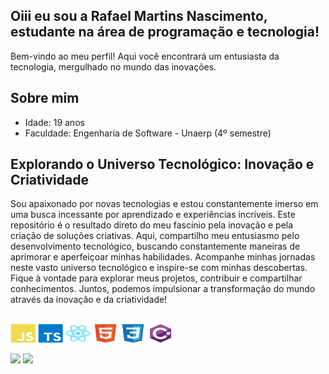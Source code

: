 ## Oiii eu sou a Rafael Martins Nascimento, estudante na área de programação e tecnologia!

<p>Bem-vindo ao meu perfil! Aqui você encontrará um entusiasta da tecnologia, mergulhado no mundo das inovações.</p>

<h2>Sobre mim</h2>
<ul><li>Idade: 19 anos</li><li>Faculdade: Engenharia de Software - Unaerp (4º semestre)</li></ul>

<h2>
Explorando o Universo Tecnológico: Inovação e Criatividade</h2>
<p>Sou apaixonado por novas tecnologias e estou constantemente imerso em uma busca incessante por aprendizado e experiências incríveis. Este repositório é o resultado direto do meu fascínio pela inovação e pela criação de soluções criativas. Aqui, compartilho meu entusiasmo pelo desenvolvimento tecnológico, buscando constantemente maneiras de aprimorar e aperfeiçoar minhas habilidades. Acompanhe minhas jornadas neste vasto universo tecnológico e inspire-se com minhas descobertas. Fique à vontade para explorar meus projetos, contribuir e compartilhar conhecimentos. Juntos, podemos impulsionar a transformação do mundo através da inovação e da criatividade!</p>

<div style="display: inline_block"><br>
  <img align="center" height="30" width="40" src="https://raw.githubusercontent.com/devicons/devicon/master/icons/javascript/javascript-plain.svg">
  <img align="center"  height="30" width="40" src="https://raw.githubusercontent.com/devicons/devicon/master/icons/typescript/typescript-plain.svg">
  <img align="center"  height="30" width="40" src="https://raw.githubusercontent.com/devicons/devicon/master/icons/react/react-original.svg">
  <img align="center" height="30" width="40" src="https://raw.githubusercontent.com/devicons/devicon/master/icons/html5/html5-original.svg">
  <img align="center" height="30" width="40" src="https://raw.githubusercontent.com/devicons/devicon/master/icons/css3/css3-original.svg">
  <img align="center"  height="30" width="40" src="https://raw.githubusercontent.com/devicons/devicon/master/icons/csharp/csharp-original.svg">
</div>

<br/>

 <div> 
  <a href = "mailto:rafael.martins.nascimento03@gmail.com"><img src="https://img.shields.io/badge/-Gmail-%23333?style=for-the-badge&logo=gmail&logoColor=white" target="_blank"></a>
  <a href="https://www.linkedin.com/in/rafael-martins-nascimento-95a24a223/" target="_blank"><img src="https://img.shields.io/badge/-LinkedIn-%230077B5?style=for-the-badge&logo=linkedin&logoColor=white" target="_blank"></a> 
  
</div>
